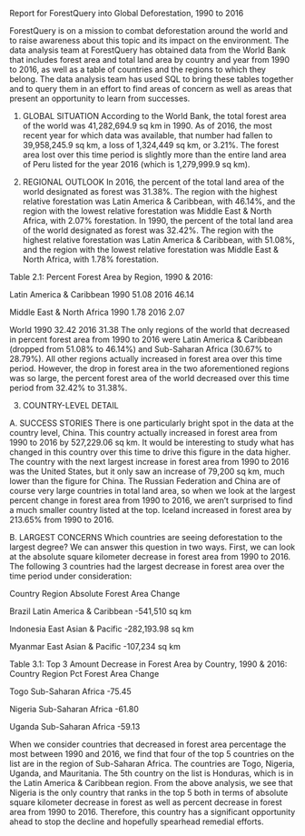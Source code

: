 Report for ForestQuery into Global
Deforestation, 1990 to 2016

ForestQuery is on a mission to combat deforestation around the world and to raise awareness about this topic and its impact on the environment. The data analysis team at ForestQuery has obtained data from the World Bank that includes forest area and total land area by country and year from 1990 to 2016, as well as a table of countries and the regions to which they belong.
The data analysis team has used SQL to bring these tables together and to query them in an effort to find areas of concern as well as areas that present an opportunity to learn from successes.

1. GLOBAL SITUATION
According to the World Bank, the total forest area of the world was 41,282,694.9 sq km in 1990. As of 2016, the most recent year for which data was available, that number had fallen to 39,958,245.9 sq km, a loss of 1,324,449 sq km, or 3.21%.
The forest area lost over this time period is slightly more than the entire land area of Peru listed for the year 2016 (which is 1,279,999.9 sq km).

2. REGIONAL OUTLOOK
In 2016, the percent of the total land area of the world designated as forest was 31.38%. The region with the highest relative forestation was Latin America & Caribbean, with 46.14%, and the region with the lowest relative forestation was Middle East & North Africa, with 2.07% forestation.
In 1990, the percent of the total land area of the world designated as forest was 32.42%. The region with the highest relative forestation was Latin America & Caribbean, with 51.08%, and the region with the lowest relative forestation was Middle East & North Africa, with 1.78% forestation.

Table 2.1: Percent Forest Area by Region, 1990 & 2016:

Latin America & Caribbean
1990  51.08
2016  46.14

Middle East & North Africa
1990  1.78
2016  2.07

World
1990  32.42
2016  31.38
The only regions of the world that decreased in percent forest area from 1990 to 2016 were Latin America & Caribbean (dropped from 51.08% to 46.14%) and Sub-Saharan Africa (30.67% to 28.79%). All other regions actually increased in forest area over this time period. However, the drop in forest area in the two aforementioned regions was so large, the percent forest area of the world decreased over this time period from 32.42% to 31.38%.

3. COUNTRY-LEVEL DETAIL 

A. SUCCESS STORIES
There is one particularly bright spot in the data at the country level, China. This country actually increased in forest area from 1990 to 2016 by 527,229.06 sq km. It would be interesting to study what has changed in this country over this time to drive this figure in the data higher. The country with the next largest increase in forest area from 1990 to 2016 was the United States, but it only saw an increase of 79,200 sq km, much lower than the figure for China.
The Russian Federation and China are of course very large countries in total land area, so when we look at the largest percent change in forest area from 1990 to 2016, we aren’t surprised to find a much smaller country listed at the top. Iceland increased in forest area by 213.65% from 1990 to 2016.

B. LARGEST CONCERNS
Which countries are seeing deforestation to the largest degree? We can answer this question in two ways. First, we can look at the absolute square kilometer decrease in forest area from 1990 to 2016. The following 3 countries had the largest decrease in forest area over the time period under consideration:

Country
Region
Absolute Forest Area Change

Brazil
Latin America & Caribbean
-541,510 sq km

Indonesia
East Asian & Pacific
-282,193.98 sq km

Myanmar
East Asian & Pacific
-107,234 sq km

Table 3.1: Top 3 Amount Decrease in Forest Area by Country, 1990 & 2016:
Country
Region
Pct Forest Area Change

Togo
Sub-Saharan Africa
-75.45

Nigeria
Sub-Saharan Africa
-61.80

Uganda
Sub-Saharan Africa
-59.13

When we consider countries that decreased in forest area percentage the most between 1990 and 2016, we find that four of the top 5 countries on the list are in the region of Sub-Saharan Africa. The countries are Togo, Nigeria, Uganda, and Mauritania. The 5th country on the list is Honduras, which is in the Latin America & Caribbean region.
From the above analysis, we see that Nigeria is the only country that ranks in the top 5 both in terms of absolute square kilometer decrease in forest as well as percent decrease in forest area from 1990 to 2016. Therefore, this country has a significant opportunity ahead to stop the decline and hopefully spearhead remedial efforts.
